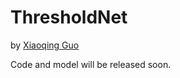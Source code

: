 # ThresholdNet

by [Xiaoqing Guo](https://guo-xiaoqing.github.io/)

Code and model will be released soon.
